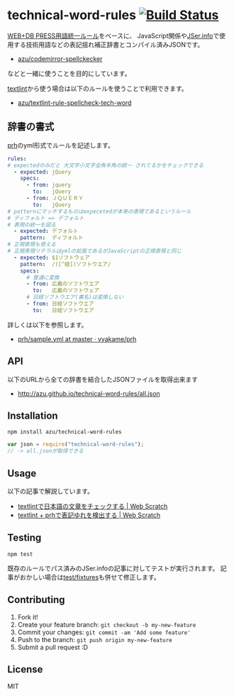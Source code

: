 # technical-word-rules [![Build Status](https://travis-ci.org/azu/technical-word-rules.svg?branch=master)](https://travis-ci.org/azu/technical-word-rules)

[WEB+DB PRESS用語統一ルール](https://gist.github.com/inao/f55e8232e150aee918b9 " WEB+DB PRESS用語統一ルール secret")をベースに、
JavaScript関係や[JSer.info](http://jser.info)で使用する技術用語などの表記揺れ補正辞書とコンパイル済みJSONです。

- [azu/codemirror-spellckecker](https://github.com/azu/codemirror-spellckecker "azu/codemirror-spellckecker")

などと一緒に使うことを目的にしています。

[textlint](https://github.com/azu/textlint)から使う場合は以下のルールを使うことで利用できます。

- [azu/textlint-rule-spellcheck-tech-word](https://github.com/azu/textlint-rule-spellcheck-tech-word "azu/textlint-rule-spellcheck-tech-word")

## 辞書の書式

[prh](https://github.com/vvakame/prh "vvakame/prh")のyml形式でルールを記述します。

```yml
rules:
# expectedのみだと 大文字小文字全角半角の統一 されてるかをチェックできる
  - expected: jQuery
    specs:
      - from: jquery
        to:   jQuery
      - from: ＪＱＵＥＲＹ
        to:   jQuery
# patternにマッチするものはexpecetedが本来の表現であるというルール
# ディフォルト => デフォルト
# 表現の統一を図る
  - expected: デフォルト
    pattern:  ディフォルト
# 正規表現も使える
# 正規表現リテラルはymlの拡張であるがJavaScriptの正規表現と同じ
  - expected: $1ソフトウェア
    pattern:  /([^経])ソフトウエア/
    specs:
      # 普通に変換
      - from: 広義のソフトウエア
        to:   広義のソフトウェア
      # 日経ソフトウエア(書名)は変換しない
      - from: 日経ソフトウエア
        to:   日経ソフトウエア
```

詳しくは以下を参照します。

- [prh/sample.yml at master · vvakame/prh](https://github.com/vvakame/prh/blob/master/misc/sample.yml "prh/sample.yml at master · vvakame/prh")

## API

以下のURLから全ての辞書を結合したJSONファイルを取得出来ます

- http://azu.github.io/technical-word-rules/all.json

## Installation

```
npm install azu/technical-word-rules
```


```js
var json = require("technical-word-rules");
// -> all.jsonが取得できる
```

## Usage

以下の記事で解説しています。

- [textlintで日本語の文章をチェックする | Web Scratch](http://efcl.info/2015/09/10/introduce-textlint/ "textlintで日本語の文章をチェックする | Web Scratch")
- [textlint + prhで表記ゆれを検出する | Web Scratch](http://efcl.info/2015/09/14/textlint-rule-prh/ "textlint + prhで表記ゆれを検出する | Web Scratch")

## Testing


    npm test

既存のルールでパス済みのJSer.infoの記事に対してテストが実行されます。
記事がおかしい場合は[test/fixtures](test/fixtures)も併せて修正します。

## Contributing

1. Fork it!
2. Create your feature branch: `git checkout -b my-new-feature`
3. Commit your changes: `git commit -am 'Add some feature'`
4. Push to the branch: `git push origin my-new-feature`
5. Submit a pull request :D

## License

MIT
